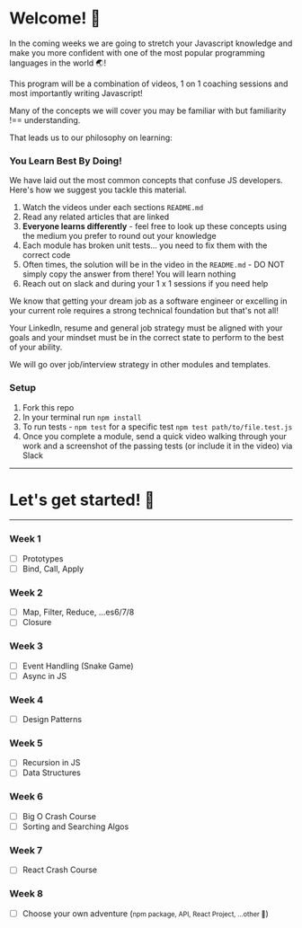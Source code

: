 # Welcome! 👋

In the coming weeks we are going to stretch your Javascript knowledge and make you more confident with one of the most popular programming languages in the world 🌏!

This program will be a combination of videos, 1 on 1 coaching sessions and most importantly writing Javascript!

Many of the concepts we will cover you may be familiar with but familiarity !== understanding.

That leads us to our philosophy on learning:

### You Learn Best By Doing!

We have laid out the most common concepts that confuse JS developers. Here's how we suggest you tackle this material.

1. Watch the videos under each sections `README.md`
2. Read any related articles that are linked
3. <strong>Everyone learns differently</strong> - feel free to look up these concepts using the medium you prefer to round out your knowledge
4. Each module has broken unit tests... you need to fix them with the correct code
5. Often times, the solution will be in the video in the `README.md` - DO NOT simply copy the answer from there! You will learn nothing
6. Reach out on slack and during your 1 x 1 sessions if you need help

We know that getting your dream job as a software engineer or excelling in your current role requires a strong technical foundation but that's not all!

Your LinkedIn, resume and general job strategy must be aligned with your goals and your mindset must be in the correct state to perform to the best of your ability.

We will go over job/interview strategy in other modules and templates.

### Setup

1. Fork this repo
2. In your terminal run `npm install`
3. To run tests - `npm test` for a specific test `npm test path/to/file.test.js`
4. Once you complete a module, send a quick video walking through your work and a screenshot of the passing tests (or include it in the video) via Slack

---

# Let's get started! 🚀

---

### Week 1

-   [ ] Prototypes
-   [ ] Bind, Call, Apply

### Week 2

-   [ ] Map, Filter, Reduce, ...es6/7/8
-   [ ] Closure

### Week 3

-   [ ] Event Handling (Snake Game)
-   [ ] Async in JS

### Week 4

-   [ ] Design Patterns

### Week 5

-   [ ] Recursion in JS
-   [ ] Data Structures

### Week 6

-   [ ] Big O Crash Course
-   [ ] Sorting and Searching Algos

### Week 7

-   [ ] React Crash Course

### Week 8

-   [ ] Choose your own adventure (<small>npm package, API, React Project, ...other 🤔</small>)
